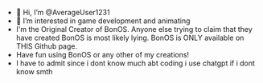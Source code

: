 - 👋 Hi, I’m @AverageUser1231
- 👀 I’m interested in game development and animating
- I'm the Original Creator of BonOS. Anyone else trying to claim that they have created BonOS is most likely lying. BonOS is ONLY available on THIS Github page.
- Have fun using BonOS or any other of my creations!
- I have to admit since i dont know much abt coding i use chatgpt if i dont know smth



<!---
AverageUser1231/AverageUser1231 is a ✨ special ✨ repository because its `README.md` (this file) appears on your GitHub profile.
You can click the Preview link to take a look at your changes.
--->
